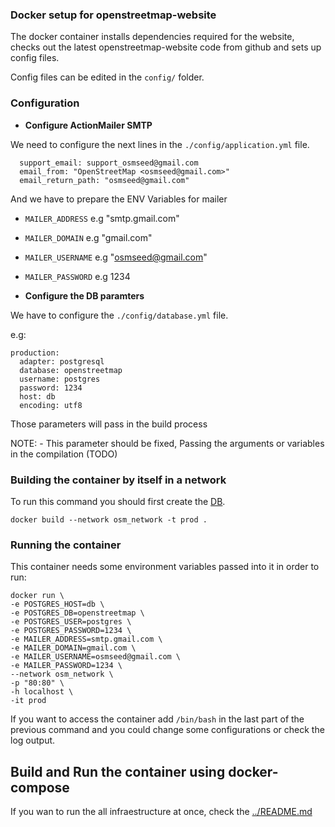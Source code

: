 ### Docker setup for openstreetmap-website

The docker container installs dependencies required for the website, checks out the latest openstreetmap-website code from github and sets up config files.

Config files can be edited in the `config/` folder.

###  Configuration

- **Configure ActionMailer SMTP**

We need to configure the next lines in the `./config/application.yml` file.

```
  support_email: support_osmseed@gmail.com
  email_from: "OpenStreetMap <osmseed@gmail.com>"
  email_return_path: "osmseed@gmail.com"

```

And we have to prepare the ENV Variables for mailer


- `MAILER_ADDRESS` e.g "smtp.gmail.com"
- `MAILER_DOMAIN` e.g "gmail.com"
- `MAILER_USERNAME` e.g "osmseed@gmail.com"
- `MAILER_PASSWORD` e.g 1234

- **Configure the DB paramters**

We have to configure the `./config/database.yml` file.

e.g:

```
production:
  adapter: postgresql
  database: openstreetmap
  username: postgres
  password: 1234
  host: db
  encoding: utf8
```

Those parameters will pass in the build process

NOTE:
	- This parameter should be fixed, Passing the arguments or variables in the compilation (TODO)


### Building the container by itself in a network

To run this command you should first create the [DB](https://github.com/developmentseed/osm-seed/tree/master/db).


```
docker build --network osm_network -t prod .

```

### Running the container

This container needs some environment variables passed into it in order to run:

```
docker run \
-e POSTGRES_HOST=db \
-e POSTGRES_DB=openstreetmap \
-e POSTGRES_USER=postgres \
-e POSTGRES_PASSWORD=1234 \
-e MAILER_ADDRESS=smtp.gmail.com \
-e MAILER_DOMAIN=gmail.com \
-e MAILER_USERNAME=osmseed@gmail.com \
-e MAILER_PASSWORD=1234 \
--network osm_network \
-p "80:80" \
-h localhost \
-it prod 
```

If you want to access the container add `/bin/bash` in the last part of the previous command and you could change some configurations or check the log output.


## Build and Run the container using docker-compose

If you wan to run the  all infraestructure at once, check the [../README.md](https://github.com/developmentseed/osm-seed/blob/master/README.md)




